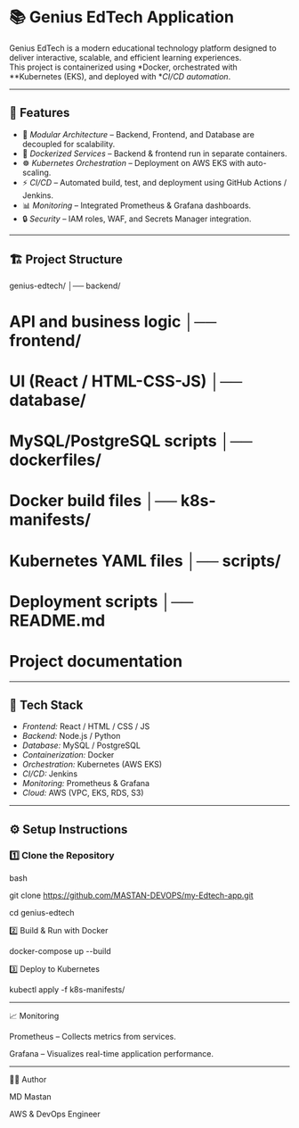   # 📚 Genius EdTech Application

Genius EdTech is a modern educational technology platform designed to deliver interactive, scalable, and efficient learning experiences.  
This project is containerized using *Docker, orchestrated with **Kubernetes (EKS), and deployed with **CI/CD automation*.

---

## 🚀 Features
- 🎯 *Modular Architecture* – Backend, Frontend, and Database are decoupled for scalability.
- 🐳 *Dockerized Services* – Backend & frontend run in separate containers.
- ☸ *Kubernetes Orchestration* – Deployment on AWS EKS with auto-scaling.
- ⚡ *CI/CD* – Automated build, test, and deployment using GitHub Actions / Jenkins.
- 📊 *Monitoring* – Integrated Prometheus & Grafana dashboards.
- 🔒 *Security* – IAM roles, WAF, and Secrets Manager integration.

---

## 🏗️ Project Structure

genius-edtech/ │── backend/                 
# API and business logic │── frontend/           
# UI (React / HTML-CSS-JS) │── database/         
# MySQL/PostgreSQL scripts │── dockerfiles/   
# Docker build files │── k8s-manifests/        
# Kubernetes YAML files │── scripts/                
# Deployment scripts │── README.md                 
# Project documentation

---


## 🔧 Tech Stack
- *Frontend:* React / HTML / CSS / JS
- *Backend:* Node.js / Python
- *Database:* MySQL / PostgreSQL
- *Containerization:* Docker
- *Orchestration:* Kubernetes (AWS EKS)
- *CI/CD:* Jenkins 
- *Monitoring:* Prometheus & Grafana
- *Cloud:* AWS (VPC, EKS, RDS, S3)

---

## ⚙️ Setup Instructions

### 1️⃣ Clone the Repository
bash

git clone https://github.com/MASTAN-DEVOPS/my-Edtech-app.git

cd genius-edtech


2️⃣ Build & Run with Docker

docker-compose up --build

3️⃣ Deploy to Kubernetes

kubectl apply -f k8s-manifests/


---

📈 Monitoring

Prometheus – Collects metrics from services.

Grafana – Visualizes real-time application performance.



---


👨‍💻 Author

MD Mastan

AWS & DevOps Engineer 
